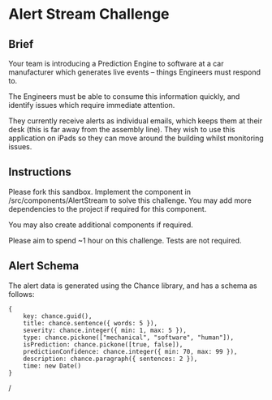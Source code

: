 # Alert Stream Challenge

## Brief

Your team is introducing a Prediction Engine to software at a car manufacturer which generates live events – things Engineers must respond to.

The Engineers must be able to consume this information quickly, and identify issues which require immediate attention.

They currently receive alerts as individual emails, which keeps them at their desk (this is far away from the assembly line). They wish to use this application on iPads so they can move around the building whilst monitoring issues.

## Instructions

Please fork this sandbox. Implement the component in /src/components/AlertStream to solve this challenge. You may add more dependencies to the project if required for this component.

You may also create additional components if required.

Please aim to spend ~1 hour on this challenge. Tests are not required.

## Alert Schema

The alert data is generated using the Chance library, and has a schema as follows:

```
{
    key: chance.guid(),
    title: chance.sentence({ words: 5 }),
    severity: chance.integer({ min: 1, max: 5 }),
    type: chance.pickone(["mechanical", "software", "human"]),
    isPrediction: chance.pickone([true, false]),
    predictionConfidence: chance.integer({ min: 70, max: 99 }),
    description: chance.paragraph({ sentences: 2 }),
    time: new Date()
}
```

/
